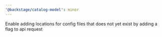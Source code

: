 ```yaml
---
'@backstage/catalog-model': minor
---
```


Enable adding locations for config files that does not yet exist by adding a flag to api request
